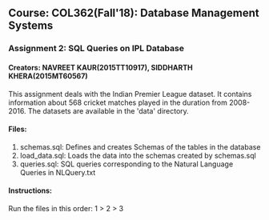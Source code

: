 ## Course: COL362(Fall'18): Database Management Systems
### Assignment 2: SQL Queries on IPL Database
#### Creators: NAVREET KAUR(2015TT10917),  SIDDHARTH KHERA(2015MT60567)

This assignment deals with the Indian Premier League dataset. It contains information about 568 cricket matches played in the duration from 2008-2016. The datasets are available in the 'data' directory.

#### Files:
1) schemas.sql:
	Defines and creates Schemas of the tables in the database
2) load_data.sql:
	Loads the data into the schemas created by schemas.sql
3) queries.sql:
	SQL queries corresponding to the Natural Language Queries in NLQuery.txt

#### Instructions:
Run the files in this order: 1 > 2 > 3
